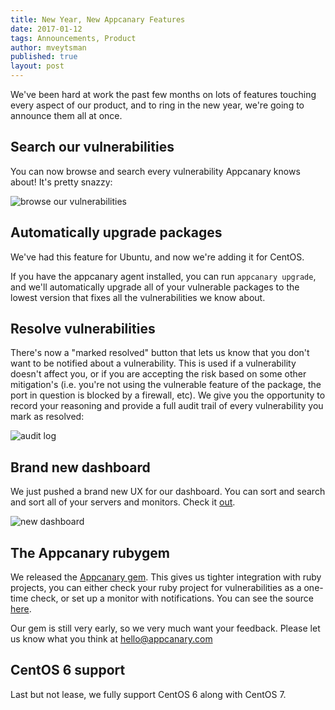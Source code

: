 ```yaml
---
title: New Year, New Appcanary Features
date: 2017-01-12
tags: Announcements, Product
author: mveytsman
published: true
layout: post
---
```


We've been hard at work the past few months on lots of features touching every aspect of our product, and to ring in the new year, we're going to announce them all at once.

## Search our vulnerabilities

You can now browse and search every vulnerability Appcanary knows about! It's pretty snazzy:

![browse our vulnerabilities](vuln_browse.png)

## Automatically upgrade packages

We've had this feature for Ubuntu, and now we're adding it for CentOS.

If you have the appcanary agent installed, you can run `appcanary upgrade`, and
we'll automatically upgrade all of your vulnerable packages to the lowest
version that fixes all the vulnerabilities we know about.

## Resolve vulnerabilities

There's now a "marked resolved" button that lets us know that you don't want to be notified about a vulnerability. This is used if a vulnerability doesn't affect you, or if you are accepting the risk based on some other mitigation's (i.e. you're not using the vulnerable feature of the package, the port in question is blocked by a firewall, etc). We give you the opportunity to record your reasoning and provide a full audit trail of every vulnerability you mark as resolved:

![audit log](audit_log.png)

## Brand new dashboard

We just pushed a brand new UX for our dashboard. You can sort and search and sort all of your servers and monitors. Check it [out](https://appcanary.com/dashboard).

![new dashboard](new_dashboard.png)

## The Appcanary rubygem

We released the [Appcanary gem](https://rubygems.org/gems/appcanary). This gives us tighter integration with ruby projects, you can either check your ruby project for vulnerabilities as a one-time check, or set up a monitor with notifications. You can see the source [here](https://github.com/appcanary/appcanary.rb).

Our gem is still very early, so we very much want your feedback. Please let us know what you think at [hello@appcanary.com](mailto:hello@appcanary.com)

## CentOS 6 support

Last but not lease, we fully support CentOS 6 along with CentOS 7.

